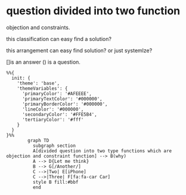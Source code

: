 
# question divided into two function

objection and constraints.

this classification can easy find a solution?

this arrangement can easy find solution? or just systemlze?

[]is an answer () is a question.

```mermaid
%%{
  init: {
    'theme': 'base',
    'themeVariables': {
      'primaryColor': '#AFEEEE',
      'primaryTextColor': '#000000',
      'primaryBorderColor': '#000000',
      'lineColor': '#000000',
      'secondaryColor': '#FFE5B4',
      'tertiaryColor': '#fff'
    }
  }
}%%
        graph TD
          subgraph section
          A[divided question into two type functions which are objection and constraint function] --> B(why)
          A --> D{Let me think}
          B --> G[/Another/]
          C -->|Two| E[iPhone]
          C -->|Three| F[fa:fa-car Car]
          style B fill:#bbf
          end
```
